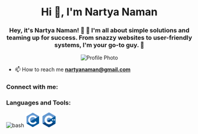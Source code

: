 <h1 align="center">Hi 👋, I'm Nartya Naman</h1>
<h3 align="center">Hey, it's Nartya Naman! 🚀 🌟 I'm all about simple solutions and teaming up for success. From snazzy websites to user-friendly systems, I'm your go-to guy. 👨</h3>

<div align="center">
  <img src="https://pixabay.com/illustrations/ai-generated-man-coding-african-8363801/" alt="Profile Photo" width="150">
</div>

- 📫 How to reach me **nartyanaman@gmail.com**

<h3 align="left">Connect with me:</h3>
<p align="left"></p>

<h3 align="left">Languages and Tools:</h3>
<p align="left">
  <img src="https://www.vectorlogo.zone/logos/gnu_bash/gnu_bash-icon.svg" alt="bash" width="40" height="40">
  <img src="https://raw.githubusercontent.com/devicons/devicon/master/icons/c/c-original.svg" alt="c" width="40" height="40">
  <img src="https://raw.githubusercontent.com/devicons/devicon/master/icons/cplusplus/cplusplus-original.svg" alt="cplusplus" width="40" height="40">
  <!-- Add more tool icons here -->
</p>

